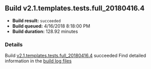 ## Build v2.1.templates.tests.full_20180416.4
- **Build result:** `succeeded`
- **Build queued:** 4/16/2018 8:18:00 PM
- **Build duration:** 128.92 minutes
### Details
Build [v2.1.templates.tests.full_20180416.4](https://winappstudio.visualstudio.com/web/build.aspx?pcguid=a4ef43be-68ce-4195-a619-079b4d9834c2&builduri=vstfs%3a%2f%2f%2fBuild%2fBuild%2f25489) succeeded
Find detailed information in the [build log files](https://uwpctdiags.blob.core.windows.net/buildlogs/v2.1.templates.tests.full_20180416.4_logs.zip)
